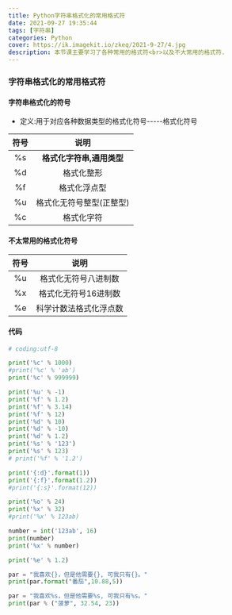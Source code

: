 ```yaml
---
title: Python字符串格式化的常用格式符
date: 2021-09-27 19:35:44
tags: [字符串]
categories: Python
cover: https://ik.imagekit.io/zkeq/2021-9-27/4.jpg
description: 本节课主要学习了各种常用的格式符<br>以及不大常用的格式符.
---
```


### 字符串格式化的常用格式符

#### 字符串格式化的符号

- 定义:用于对应各种数据类型的格式化符号-----格式化符号

| 符号 |           说明            |
| :--: | :-----------------------: |
|  %s  | **格式化字符串,通用类型** |
|  %d  |        格式化整形         |
|  %f  |       格式化浮点型        |
|  %u  | 格式化无符号整型(正整型)  |
|  %c  |        格式化字符         |

#### 不太常用的格式化符号

| 符号 |          说明          |
| :--: | :--------------------: |
|  %u  |  格式化无符号八进制数  |
|  %x  |  格式化无符号16进制数  |
|  %e  | 科学计数法格式化浮点数 |

#### 代码

```python
# coding:utf-8

print('%c' % 1000)
#print('%c' % 'ab')
print('%c' % 999999)

print('%u' % -1)
print('%f' % 1.2)
print('%f' % 3.14)
print('%f' % 12)
print('%d' % 10)
print('%d' % -10)
print('%d' % 1.2)
print('%s' % '123')
print('%s' % 123)
# print('%f' % '1.2')

print('{:d}'.format(1))
print('{:f}'.format(1.2))
#print('{:s}'.format(12))

print('%o' % 24)
print('%x' % 32)
#print('%x' % 123ab)

number = int('123ab', 16)
print(number)
print('%x' % number)

print('%e' % 1.2)

par = "我喜欢{}，但是他需要{}, 可我只有{}。"
print(par.format("番茄",10.88,5))

par = "我喜欢%s，但是他需要%s, 可我只有%s。"
print(par % ("菠萝", 32.54, 23))

```
